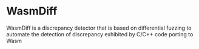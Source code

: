 # WasmDiff
WasmDiff is a discrepancy detector that is based on differential fuzzing to automate the detection of discrepancy exhibited by C/C++ code porting to Wasm
